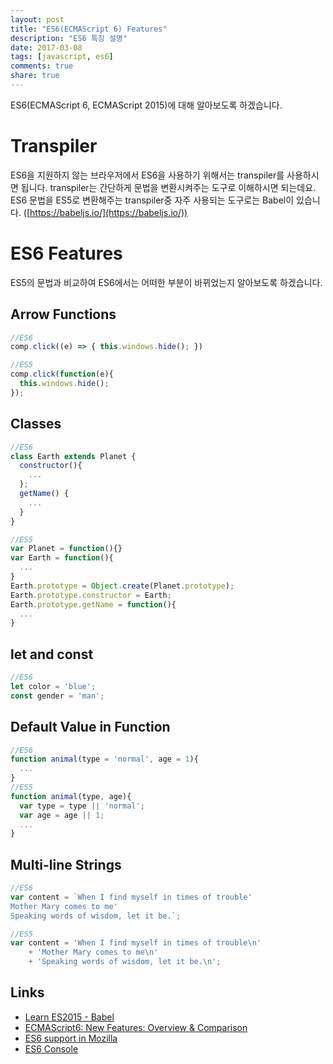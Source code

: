 ```yaml
---
layout: post
title: "ES6(ECMAScript 6) Features"
description: "ES6 특징 설명"
date: 2017-03-08
tags: [javascript, es6]
comments: true
share: true
---
```


ES6(ECMAScript 6, ECMAScript 2015)에 대해 알아보도록 하겠습니다.

# Transpiler

ES6을 지원하지 않는 브라우저에서 ES6을 사용하기 위해서는 transpiler를 사용하시면 됩니다.
transpiler는 간단하게 문법을 변환시켜주는 도구로 이해하시면 되는데요. ES6 문법을 ES5로 변환해주는 transpiler중 자주 사용되는 도구로는 Babel이 있습니다. ([https://babeljs.io/](https://babeljs.io/))

# ES6 Features

ES5의 문법과 비교하여 ES6에서는 어떠한 부분이 바뀌었는지 알아보도록 하겠습니다.

## Arrow Functions

```js
//ES6
comp.click((e) => { this.windows.hide(); })

//ES5
comp.click(function(e){
  this.windows.hide();
});
```

## Classes

```js
//ES6
class Earth extends Planet {
  constructor(){
    ...
  };
  getName() {
    ...
  }
}

//ES5
var Planet = function(){}
var Earth = function(){
  ...
}
Earth.prototype = Object.create(Planet.prototype);
Earth.prototype.constructor = Earth;
Earth.prototype.getName = function(){
  ...
}
```

## let and const

```js
//ES6
let color = 'blue';
const gender = 'man';
```


## Default Value in Function

```js
//ES6
function animal(type = 'normal', age = 1){
  ...
}
//ES5
function animal(type, age){
  var type = type || 'normal';
  var age = age || 1;
  ...
}
```

## Multi-line Strings

```js
//ES6
var content = `When I find myself in times of trouble'
Mother Mary comes to me'
Speaking words of wisdom, let it be.`;

//ES5
var content = 'When I find myself in times of trouble\n'
    + 'Mother Mary comes to me\n'
    + 'Speaking words of wisdom, let it be.\n';
```


## Links
- [Learn ES2015 - Babel][link1]
- [ECMAScript6: New Features: Overview & Comparison][link2]
- [ES6 support in Mozilla][link3]
- [ES6 Console][link4]

[link1]: https://babeljs.io/learn-es2015/
[link2]: http://es6-features.org/#StatementBodies
[link3]: https://developer.mozilla.org/ko/docs/Web/JavaScript/New_in_JavaScript/ECMAScript_6_support_in_Mozilla
[link4]: https://es6console.com/
